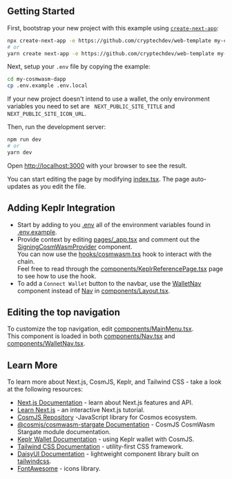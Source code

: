 ## Getting Started

First, bootstrap your new project with this example using [`create-next-app`](https://github.com/vercel/next.js/tree/canary/packages/create-next-app):

```bash
npx create-next-app -e https://github.com/cryptechdev/web-template my-cosmwasm-dapp
# or
yarn create next-app -e https://github.com/cryptechdev/web-template my-cosmwasm-dapp
```

Next, setup your `.env` file by copying the example:

```bash
cd my-cosmwasm-dapp
cp .env.example .env.local
```

If your new project doesn't intend to use a wallet, the only environment variables you need to set are ` NEXT_PUBLIC_SITE_TITLE` and `NEXT_PUBLIC_SITE_ICON_URL`.

Then, run the development server:

```bash
npm run dev
# or
yarn dev
```

Open [http://localhost:3000](http://localhost:3000) with your browser to see the result.

You can start editing the page by modifying [index.tsx](pages/index.tsx). The page auto-updates as you edit the file.

## Adding Keplr Integration

- Start by adding to you [.env](.env) all of the environment variables found in [.env.example](.env.example).
- Provide context by editing [pages/\_app.tsx](pages/_app.tsx) and comment out the [SigningCosmWasmProvider](contexts/cosmwasm.tsx) component.  
  You can now use the [hooks/cosmwasm.txs](hooks/cosmwasm.txs) hook to interact with the chain.  
  Feel free to read through the [components/KeplrReferencePage.tsx](components/KeplrReferencePage.tsx) page to see how to use the hook.
- To add a `Connect Wallet` button to the navbar, use the [WalletNav](components/WalletNav.tsx) component instead of [Nav](components/Nav.tsx) in [components/Layout.tsx](components/Layout.tsx).

## Editing the top navigation

To customize the top navigation, edit [components/MainMenu.tsx](components/MainMenu.tsx).  
This component is loaded in both [components/Nav.tsx](components/Nav.tsx) and [components/WalletNav.tsx](components/WalletNav.tsx).

## Learn More

To learn more about Next.js, CosmJS, Keplr, and Tailwind CSS - take a look at the following resources:

- [Next.js Documentation](https://nextjs.org/docs) - learn about Next.js features and API.
- [Learn Next.js](https://nextjs.org/learn) - an interactive Next.js tutorial.
- [CosmJS Repository](https://github.com/cosmos/cosmjs) -JavaScript library for Cosmos ecosystem.
- [@cosmjs/cosmwasm-stargate Documentation](https://cosmos.github.io/cosmjs/latest/cosmwasm-stargate/modules.html) - CosmJS CosmWasm Stargate module documentation.
- [Keplr Wallet Documentation](https://docs.keplr.app/api/cosmjs.html) - using Keplr wallet with CosmJS.
- [Tailwind CSS Documentation](https://tailwindcss.com/docs) - utility-first CSS framework.
- [DaisyUI Documentation](https://daisyui.com/docs/use) - lightweight component library built on [tailwindcss](https://tailwindcss.com/).
- [FontAwesome](https://fontawesome.com/icons) - icons library.
